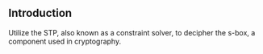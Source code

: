 ## Introduction

Utilize the STP, also known as a constraint solver, to decipher the s-box, a component used in cryptography.